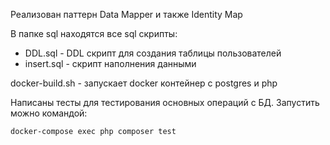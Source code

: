 Реализован паттерн Data Mapper и также Identity Map

В папке sql находятся все sql скрипты:
- DDL.sql - DDL скрипт для создания таблицы пользователей
- insert.sql - скрипт наполнения данными

docker-build.sh - запускает docker контейнер с postgres и php

Написаны тесты для тестирования основных операций с БД. Запустить можно командой:
```bash
docker-compose exec php composer test
```